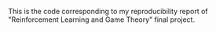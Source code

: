 This is the code corresponding to my reproducibility report of "Reinforcement Learning and Game Theory" final project.